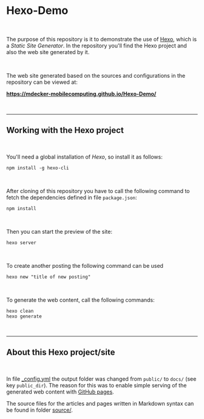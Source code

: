 # Hexo-Demo #

<br>

The purpose of this repository is it to demonstrate the use of [Hexo](https://hexo.io/), which is a *Static Site Generator*.
In the repository you'll find the Hexo project and also the web site generated by it.

<br>

The web site generated based on the sources and configurations in the repository can be viewed at:

**https://mdecker-mobilecomputing.github.io/Hexo-Demo/**

<br>

----

## Working with the Hexo project ##

<br>

You'll need a global installation of *Hexo*, so install it as follows:
```
npm install -g hexo-cli
```

<br>

After cloning of this repository you have to call the following command to fetch the dependencies defined in file `package.json`:
```
npm install
```

<br>

Then you can start the preview of the site:
```
hexo server
```

<br>

To create another posting the following command can be used
```
hexo new "title of new posting"
```

<br>

To generate the web content, call the following commands:
```
hexo clean
hexo generate
```

<br>

----

## About this Hexo project/site ##

<br>

In file [_config.yml](_config.yml) the output folder was changed from `public/` to `docs/` (see key `public_dir`).
The reason for this was to enable simple serving of the generated web content with [GitHub pages](https://pages.github.com/).

The source files for the articles and pages written in Markdown syntax can be found in folder [source/](source).

<br>
